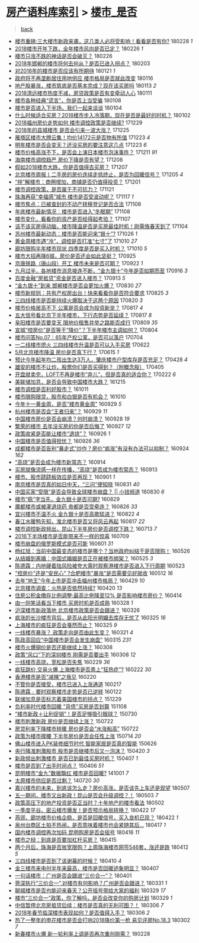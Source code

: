 [房产语料库索引](../../README.md)  > [楼市_是否](楼市_是否.md)
====
> [back](../README.md)

- [楼市重磅:三大楼市新政来袭，这几类人必将受影响！看看是否有你?](http://jkwz.applinzi.com/ittc/7075095065485902858.html#%E6%A5%BC%E5%B8%82%E9%87%8D%E7%A3%85%3A%E4%B8%89%E5%A4%A7%E6%A5%BC%E5%B8%82%E6%96%B0%E6%94%BF%E6%9D%A5%E8%A2%AD%EF%BC%8C%E8%BF%99%E5%87%A0%E7%B1%BB%E4%BA%BA%E5%BF%85%E5%B0%86%E5%8F%97%E5%BD%B1%E5%93%8D%EF%BC%81%E7%9C%8B%E7%9C%8B%E6%98%AF%E5%90%A6%E6%9C%89%E4%BD%A0%3F) 180228 *1* 
- [2018楼市开年下跌，全年楼市风向是否已定？](http://jkwz.applinzi.com/ittc/7074373569645904903.html#2018%E6%A5%BC%E5%B8%82%E5%BC%80%E5%B9%B4%E4%B8%8B%E8%B7%8C%EF%BC%8C%E5%85%A8%E5%B9%B4%E6%A5%BC%E5%B8%82%E9%A3%8E%E5%90%91%E6%98%AF%E5%90%A6%E5%B7%B2%E5%AE%9A%EF%BC%9F) 180226 *1* 
- [楼市只涨不跌的神话是否会破灭？](http://jkwz.applinzi.com/ittc/7074346323098993670.html#%E6%A5%BC%E5%B8%82%E5%8F%AA%E6%B6%A8%E4%B8%8D%E8%B7%8C%E7%9A%84%E7%A5%9E%E8%AF%9D%E6%98%AF%E5%90%A6%E4%BC%9A%E7%A0%B4%E7%81%AD%EF%BC%9F) 180226  
- [2018年邯郸的楼市将何去何从？是否已进入拐点？](http://jkwz.applinzi.com/ittc/7065665039657092107.html#2018%E5%B9%B4%E9%82%AF%E9%83%B8%E7%9A%84%E6%A5%BC%E5%B8%82%E5%B0%86%E4%BD%95%E5%8E%BB%E4%BD%95%E4%BB%8E%EF%BC%9F%E6%98%AF%E5%90%A6%E5%B7%B2%E8%BF%9B%E5%85%A5%E6%8B%90%E7%82%B9%EF%BC%9F) 180203  
- [对2018年的楼市是否应该有所期待](http://jkwz.applinzi.com/ittc/7060674339005793286.html#%E5%AF%B92018%E5%B9%B4%E7%9A%84%E6%A5%BC%E5%B8%82%E6%98%AF%E5%90%A6%E5%BA%94%E8%AF%A5%E6%9C%89%E6%89%80%E6%9C%9F%E5%BE%85) 180121 *1* 
- [政府将不再垄断居住用地供应 楼市格局是否就此改变](http://jkwz.applinzi.com/ittc/7059238653904028678.html#%E6%94%BF%E5%BA%9C%E5%B0%86%E4%B8%8D%E5%86%8D%E5%9E%84%E6%96%AD%E5%B1%85%E4%BD%8F%E7%94%A8%E5%9C%B0%E4%BE%9B%E5%BA%94+%E6%A5%BC%E5%B8%82%E6%A0%BC%E5%B1%80%E6%98%AF%E5%90%A6%E5%B0%B1%E6%AD%A4%E6%94%B9%E5%8F%98) 180116  
- [地产股暴涨，楼市筑底是否基本完成？现在该买房吗](http://jkwz.applinzi.com/ittc/7058130195884540934.html#%E5%9C%B0%E4%BA%A7%E8%82%A1%E6%9A%B4%E6%B6%A8%EF%BC%8C%E6%A5%BC%E5%B8%82%E7%AD%91%E5%BA%95%E6%98%AF%E5%90%A6%E5%9F%BA%E6%9C%AC%E5%AE%8C%E6%88%90%EF%BC%9F%E7%8E%B0%E5%9C%A8%E8%AF%A5%E4%B9%B0%E6%88%BF%E5%90%97) 180113 *2* 
- [2018清远楼市热度不减，房贷政策是否有变牵动人心](http://jkwz.applinzi.com/ittc/7057240108476924945.html#2018%E6%B8%85%E8%BF%9C%E6%A5%BC%E5%B8%82%E7%83%AD%E5%BA%A6%E4%B8%8D%E5%87%8F%EF%BC%8C%E6%88%BF%E8%B4%B7%E6%94%BF%E7%AD%96%E6%98%AF%E5%90%A6%E6%9C%89%E5%8F%98%E7%89%B5%E5%8A%A8%E4%BA%BA%E5%BF%83) 180111  
- [楼市各种经典“谎言”，你是否上当受骗](http://jkwz.applinzi.com/ittc/7056152801812415495.html#%E6%A5%BC%E5%B8%82%E5%90%84%E7%A7%8D%E7%BB%8F%E5%85%B8%E2%80%9C%E8%B0%8E%E8%A8%80%E2%80%9D%EF%BC%8C%E4%BD%A0%E6%98%AF%E5%90%A6%E4%B8%8A%E5%BD%93%E5%8F%97%E9%AA%97) 180108  
- [楼市是否进入下半场，我们一起来谈谈](http://jkwz.applinzi.com/ittc/7054741166438745094.html#%E6%A5%BC%E5%B8%82%E6%98%AF%E5%90%A6%E8%BF%9B%E5%85%A5%E4%B8%8B%E5%8D%8A%E5%9C%BA%EF%BC%8C%E6%88%91%E4%BB%AC%E4%B8%80%E8%B5%B7%E6%9D%A5%E8%B0%88%E8%B0%88) 180104  
- [什么时候适合买房？2018楼市步入冷落期，现在是否是最好的时机？](http://jkwz.applinzi.com/ittc/7054011147601052688.html#%E4%BB%80%E4%B9%88%E6%97%B6%E5%80%99%E9%80%82%E5%90%88%E4%B9%B0%E6%88%BF%EF%BC%9F2018%E6%A5%BC%E5%B8%82%E6%AD%A5%E5%85%A5%E5%86%B7%E8%90%BD%E6%9C%9F%EF%BC%8C%E7%8E%B0%E5%9C%A8%E6%98%AF%E5%90%A6%E6%98%AF%E6%9C%80%E5%A5%BD%E7%9A%84%E6%97%B6%E6%9C%BA%EF%BC%9F) 180102  
- [2018福州房价走势如何 楼市调控政策是否继续?](http://jkwz.applinzi.com/ittc/7052467317248623632.html#2018%E7%A6%8F%E5%B7%9E%E6%88%BF%E4%BB%B7%E8%B5%B0%E5%8A%BF%E5%A6%82%E4%BD%95+%E6%A5%BC%E5%B8%82%E8%B0%83%E6%8E%A7%E6%94%BF%E7%AD%96%E6%98%AF%E5%90%A6%E7%BB%A7%E7%BB%AD%3F) 171229  
- [2018年的县城楼市 是否会引来一波大涨？](http://jkwz.applinzi.com/ittc/7050965818391659537.html#2018%E5%B9%B4%E7%9A%84%E5%8E%BF%E5%9F%8E%E6%A5%BC%E5%B8%82+%E6%98%AF%E5%90%A6%E4%BC%9A%E5%BC%95%E6%9D%A5%E4%B8%80%E6%B3%A2%E5%A4%A7%E6%B6%A8%EF%BC%9F) 171225  
- [雁塔区楼市大牌云集！均价14172元是否物有所值](http://jkwz.applinzi.com/ittc/7050277494169535504.html#%E9%9B%81%E5%A1%94%E5%8C%BA%E6%A5%BC%E5%B8%82%E5%A4%A7%E7%89%8C%E4%BA%91%E9%9B%86%EF%BC%81%E5%9D%87%E4%BB%B714172%E5%85%83%E6%98%AF%E5%90%A6%E7%89%A9%E6%9C%89%E6%89%80%E5%80%BC) 171223 *4* 
- [明年楼市是否会变天？还没买房的要注意这几点](http://jkwz.applinzi.com/ittc/7049534577050125329.html#%E6%98%8E%E5%B9%B4%E6%A5%BC%E5%B8%82%E6%98%AF%E5%90%A6%E4%BC%9A%E5%8F%98%E5%A4%A9%EF%BC%9F%E8%BF%98%E6%B2%A1%E4%B9%B0%E6%88%BF%E7%9A%84%E8%A6%81%E6%B3%A8%E6%84%8F%E8%BF%99%E5%87%A0%E7%82%B9) 171223 *6* 
- [楼市价格高涨不下，是否会上演日本楼市泡沫事件？](http://jkwz.applinzi.com/ittc/7045820210848728081.html#%E6%A5%BC%E5%B8%82%E4%BB%B7%E6%A0%BC%E9%AB%98%E6%B6%A8%E4%B8%8D%E4%B8%8B%EF%BC%8C%E6%98%AF%E5%90%A6%E4%BC%9A%E4%B8%8A%E6%BC%94%E6%97%A5%E6%9C%AC%E6%A5%BC%E5%B8%82%E6%B3%A1%E6%B2%AB%E4%BA%8B%E4%BB%B6%EF%BC%9F) 171211 *91* 
- [海南楼市调控趋严 房价下降是否有望？](http://jkwz.applinzi.com/ittc/7044758867374769169.html#%E6%B5%B7%E5%8D%97%E6%A5%BC%E5%B8%82%E8%B0%83%E6%8E%A7%E8%B6%8B%E4%B8%A5+%E6%88%BF%E4%BB%B7%E4%B8%8B%E9%99%8D%E6%98%AF%E5%90%A6%E6%9C%89%E6%9C%9B%EF%BC%9F) 171208  
- [假如2018楼市大跌，你是否值得去买房？](http://jkwz.applinzi.com/ittc/7044288392420918289.html#%E5%81%87%E5%A6%822018%E6%A5%BC%E5%B8%82%E5%A4%A7%E8%B7%8C%EF%BC%8C%E4%BD%A0%E6%98%AF%E5%90%A6%E5%80%BC%E5%BE%97%E5%8E%BB%E4%B9%B0%E6%88%BF%EF%BC%9F) 171207  
- [北京楼市周报丨二手房的房价连续走低终止，是否为回暖信号？](http://jkwz.applinzi.com/ittc/7043621787491894288.html#%E5%8C%97%E4%BA%AC%E6%A5%BC%E5%B8%82%E5%91%A8%E6%8A%A5%E4%B8%A8%E4%BA%8C%E6%89%8B%E6%88%BF%E7%9A%84%E6%88%BF%E4%BB%B7%E8%BF%9E%E7%BB%AD%E8%B5%B0%E4%BD%8E%E7%BB%88%E6%AD%A2%EF%BC%8C%E6%98%AF%E5%90%A6%E4%B8%BA%E5%9B%9E%E6%9A%96%E4%BF%A1%E5%8F%B7%EF%BC%9F) 171205 *4* 
- [“祥”解楼市：商圈增加，商铺是否仍值得投资？](http://jkwz.applinzi.com/ittc/7042036002770650128.html#%E2%80%9C%E7%A5%A5%E2%80%9D%E8%A7%A3%E6%A5%BC%E5%B8%82%EF%BC%9A%E5%95%86%E5%9C%88%E5%A2%9E%E5%8A%A0%EF%BC%8C%E5%95%86%E9%93%BA%E6%98%AF%E5%90%A6%E4%BB%8D%E5%80%BC%E5%BE%97%E6%8A%95%E8%B5%84%EF%BC%9F) 171201  
- [楼市调控政策，是否属于不可抗力？](http://jkwz.applinzi.com/ittc/7038315748945036304.html#%E6%A5%BC%E5%B8%82%E8%B0%83%E6%8E%A7%E6%94%BF%E7%AD%96%EF%BC%8C%E6%98%AF%E5%90%A6%E5%B1%9E%E4%BA%8E%E4%B8%8D%E5%8F%AF%E6%8A%97%E5%8A%9B%EF%BC%9F) 171121  
- [珠海再获“幸福感”城市 楼市是否受波动呢？](http://jkwz.applinzi.com/ittc/7036976604314600464.html#%E7%8F%A0%E6%B5%B7%E5%86%8D%E8%8E%B7%E2%80%9C%E5%B9%B8%E7%A6%8F%E6%84%9F%E2%80%9D%E5%9F%8E%E5%B8%82+%E6%A5%BC%E5%B8%82%E6%98%AF%E5%90%A6%E5%8F%97%E6%B3%A2%E5%8A%A8%E5%91%A2%EF%BC%9F) 171117 *1* 
- [楼市焦点：已被查封的不动产转移登记是否合法](http://jkwz.applinzi.com/ittc/7033617441748419601.html#%E6%A5%BC%E5%B8%82%E7%84%A6%E7%82%B9%EF%BC%9A%E5%B7%B2%E8%A2%AB%E6%9F%A5%E5%B0%81%E7%9A%84%E4%B8%8D%E5%8A%A8%E4%BA%A7%E8%BD%AC%E7%A7%BB%E7%99%BB%E8%AE%B0%E6%98%AF%E5%90%A6%E5%90%88%E6%B3%95) 171108  
- [年底楼市最新情况：楼市是否进入“冬眠期”](http://jkwz.applinzi.com/ittc/7033540038212715537.html#%E5%B9%B4%E5%BA%95%E6%A5%BC%E5%B8%82%E6%9C%80%E6%96%B0%E6%83%85%E5%86%B5%EF%BC%9A%E6%A5%BC%E5%B8%82%E6%98%AF%E5%90%A6%E8%BF%9B%E5%85%A5%E2%80%9C%E5%86%AC%E7%9C%A0%E6%9C%9F%E2%80%9D) 171108  
- [楼市变化，看看你的资产是否经得起考验？](http://jkwz.applinzi.com/ittc/7033220896528008208.html#%E6%A5%BC%E5%B8%82%E5%8F%98%E5%8C%96%EF%BC%8C%E7%9C%8B%E7%9C%8B%E4%BD%A0%E7%9A%84%E8%B5%84%E4%BA%A7%E6%98%AF%E5%90%A6%E7%BB%8F%E5%BE%97%E8%B5%B7%E8%80%83%E9%AA%8C%EF%BC%9F) 171107  
- [该不该买房得动脑，楼市降温是否是买房最佳时机！刚需族春天到了](http://jkwz.applinzi.com/ittc/7032228414751245329.html#%E8%AF%A5%E4%B8%8D%E8%AF%A5%E4%B9%B0%E6%88%BF%E5%BE%97%E5%8A%A8%E8%84%91%EF%BC%8C%E6%A5%BC%E5%B8%82%E9%99%8D%E6%B8%A9%E6%98%AF%E5%90%A6%E6%98%AF%E4%B9%B0%E6%88%BF%E6%9C%80%E4%BD%B3%E6%97%B6%E6%9C%BA%EF%BC%81%E5%88%9A%E9%9C%80%E6%97%8F%E6%98%A5%E5%A4%A9%E5%88%B0%E4%BA%86) 171104  
- [苏州楼市最新动态：楼市是否能迎来“银十”?](http://jkwz.applinzi.com/ittc/7028705863735444496.html#%E8%8B%8F%E5%B7%9E%E6%A5%BC%E5%B8%82%E6%9C%80%E6%96%B0%E5%8A%A8%E6%80%81%EF%BC%9A%E6%A5%BC%E5%B8%82%E6%98%AF%E5%90%A6%E8%83%BD%E8%BF%8E%E6%9D%A5%E2%80%9C%E9%93%B6%E5%8D%81%E2%80%9D%3F) 171026 *1* 
- [黄金周楼市遇“冷”，调控是否打准“七寸”了](http://jkwz.applinzi.com/ittc/7022703845975786512.html#%E9%BB%84%E9%87%91%E5%91%A8%E6%A5%BC%E5%B8%82%E9%81%87%E2%80%9C%E5%86%B7%E2%80%9D%EF%BC%8C%E8%B0%83%E6%8E%A7%E6%98%AF%E5%90%A6%E6%89%93%E5%87%86%E2%80%9C%E4%B8%83%E5%AF%B8%E2%80%9D%E4%BA%86) 171010 *27* 
- [廊坊限购半年楼市现状 四季度是否是买入时机？](http://jkwz.applinzi.com/ittc/7022600588540511249.html#%E5%BB%8A%E5%9D%8A%E9%99%90%E8%B4%AD%E5%8D%8A%E5%B9%B4%E6%A5%BC%E5%B8%82%E7%8E%B0%E7%8A%B6+%E5%9B%9B%E5%AD%A3%E5%BA%A6%E6%98%AF%E5%90%A6%E6%98%AF%E4%B9%B0%E5%85%A5%E6%97%B6%E6%9C%BA%EF%BC%9F) 171010 *5* 
- [楼市大招再降6城，房价是否还会如此坚挺？](http://jkwz.applinzi.com/ittc/7017356751819768848.html#%E6%A5%BC%E5%B8%82%E5%A4%A7%E6%8B%9B%E5%86%8D%E9%99%8D6%E5%9F%8E%EF%BC%8C%E6%88%BF%E4%BB%B7%E6%98%AF%E5%90%A6%E8%BF%98%E4%BC%9A%E5%A6%82%E6%AD%A4%E5%9D%9A%E6%8C%BA%EF%BC%9F) 170925  
- [京唐铁路（唐山段）开工 楼市未来是否可期？](http://jkwz.applinzi.com/ittc/7016038281463202833.html#%E4%BA%AC%E5%94%90%E9%93%81%E8%B7%AF%EF%BC%88%E5%94%90%E5%B1%B1%E6%AE%B5%EF%BC%89%E5%BC%80%E5%B7%A5+%E6%A5%BC%E5%B8%82%E6%9C%AA%E6%9D%A5%E6%98%AF%E5%90%A6%E5%8F%AF%E6%9C%9F%EF%BC%9F) 170922 *1* 
- [九月过半，各地楼市消息接连不断，“金九银十”今年是否如期而至](http://jkwz.applinzi.com/ittc/7013569071587787793.html#%E4%B9%9D%E6%9C%88%E8%BF%87%E5%8D%8A%EF%BC%8C%E5%90%84%E5%9C%B0%E6%A5%BC%E5%B8%82%E6%B6%88%E6%81%AF%E6%8E%A5%E8%BF%9E%E4%B8%8D%E6%96%AD%EF%BC%8C%E2%80%9C%E9%87%91%E4%B9%9D%E9%93%B6%E5%8D%81%E2%80%9D%E4%BB%8A%E5%B9%B4%E6%98%AF%E5%90%A6%E5%A6%82%E6%9C%9F%E8%80%8C%E8%87%B3) 170916 *3* 
- [百度金融“房抵贷”资金是否进入楼市？](http://jkwz.applinzi.com/ittc/7012918650112312336.html#%E7%99%BE%E5%BA%A6%E9%87%91%E8%9E%8D%E2%80%9C%E6%88%BF%E6%8A%B5%E8%B4%B7%E2%80%9D%E8%B5%84%E9%87%91%E6%98%AF%E5%90%A6%E8%BF%9B%E5%85%A5%E6%A5%BC%E5%B8%82%EF%BC%9F) 170913 *5* 
- [“金九银十”到来 邯郸楼市是否会更加火爆？](http://jkwz.applinzi.com/ittc/7007638261089174544.html#%E2%80%9C%E9%87%91%E4%B9%9D%E9%93%B6%E5%8D%81%E2%80%9D%E5%88%B0%E6%9D%A5+%E9%82%AF%E9%83%B8%E6%A5%BC%E5%B8%82%E6%98%AF%E5%90%A6%E4%BC%9A%E6%9B%B4%E5%8A%A0%E7%81%AB%E7%88%86%EF%BC%9F) 170830 *27* 
- [楼市新规则：共有产权房出台！快来看看你是否符合要求](http://jkwz.applinzi.com/ittc/7005777047887283216.html#%E6%A5%BC%E5%B8%82%E6%96%B0%E8%A7%84%E5%88%99%EF%BC%9A%E5%85%B1%E6%9C%89%E4%BA%A7%E6%9D%83%E6%88%BF%E5%87%BA%E5%8F%B0%EF%BC%81%E5%BF%AB%E6%9D%A5%E7%9C%8B%E7%9C%8B%E4%BD%A0%E6%98%AF%E5%90%A6%E7%AC%A6%E5%90%88%E8%A6%81%E6%B1%82) 170825 *3* 
- [三四线楼市是否能持续火爆取决于这两个原因](http://jkwz.applinzi.com/ittc/7003801599523423249.html#%E4%B8%89%E5%9B%9B%E7%BA%BF%E6%A5%BC%E5%B8%82%E6%98%AF%E5%90%A6%E8%83%BD%E6%8C%81%E7%BB%AD%E7%81%AB%E7%88%86%E5%8F%96%E5%86%B3%E4%BA%8E%E8%BF%99%E4%B8%A4%E4%B8%AA%E5%8E%9F%E5%9B%A0) 170820 *3* 
- [楼市价格居高不下 公寓是否会成为投资新宠？](http://jkwz.applinzi.com/ittc/7002711859315344401.html#%E6%A5%BC%E5%B8%82%E4%BB%B7%E6%A0%BC%E5%B1%85%E9%AB%98%E4%B8%8D%E4%B8%8B+%E5%85%AC%E5%AF%93%E6%98%AF%E5%90%A6%E4%BC%9A%E6%88%90%E4%B8%BA%E6%8A%95%E8%B5%84%E6%96%B0%E5%AE%A0%EF%BC%9F) 170817 *4* 
- [五大信号看北京下半年楼市，下行态势是否延续？](http://jkwz.applinzi.com/ittc/7002707910805947408.html#%E4%BA%94%E5%A4%A7%E4%BF%A1%E5%8F%B7%E7%9C%8B%E5%8C%97%E4%BA%AC%E4%B8%8B%E5%8D%8A%E5%B9%B4%E6%A5%BC%E5%B8%82%EF%BC%8C%E4%B8%8B%E8%A1%8C%E6%80%81%E5%8A%BF%E6%98%AF%E5%90%A6%E5%BB%B6%E7%BB%AD%EF%BC%9F) 170817 *8* 
- [阜阳楼市是否要变天 限地价租售并举之路能否成行](http://jkwz.applinzi.com/ittc/6999722502539183120.html#%E9%98%9C%E9%98%B3%E6%A5%BC%E5%B8%82%E6%98%AF%E5%90%A6%E8%A6%81%E5%8F%98%E5%A4%A9+%E9%99%90%E5%9C%B0%E4%BB%B7%E7%A7%9F%E5%94%AE%E5%B9%B6%E4%B8%BE%E4%B9%8B%E8%B7%AF%E8%83%BD%E5%90%A6%E6%88%90%E8%A1%8C) 170809 *35* 
- [宣城“控房价”是否等于“降价”？下半年楼市主调如何？](http://jkwz.applinzi.com/ittc/6998000676062626833.html#%E5%AE%A3%E5%9F%8E%E2%80%9C%E6%8E%A7%E6%88%BF%E4%BB%B7%E2%80%9D%E6%98%AF%E5%90%A6%E7%AD%89%E4%BA%8E%E2%80%9C%E9%99%8D%E4%BB%B7%E2%80%9D%EF%BC%9F%E4%B8%8B%E5%8D%8A%E5%B9%B4%E6%A5%BC%E5%B8%82%E4%B8%BB%E8%B0%83%E5%A6%82%E4%BD%95%EF%BC%9F) 170804  
- [楼市问答No.07｜65年产权公寓，是否可以落户](http://jkwz.applinzi.com/ittc/6986472208258827268.html#%E6%A5%BC%E5%B8%82%E9%97%AE%E7%AD%94No.07%EF%BD%9C65%E5%B9%B4%E4%BA%A7%E6%9D%83%E5%85%AC%E5%AF%93%EF%BC%8C%E6%98%AF%E5%90%A6%E5%8F%AF%E4%BB%A5%E8%90%BD%E6%88%B7) 170704  
- [一二线楼市熄火 三四线楼市升温是否可以入手买房](http://jkwz.applinzi.com/ittc/6981953324554126341.html#%E4%B8%80%E4%BA%8C%E7%BA%BF%E6%A5%BC%E5%B8%82%E7%86%84%E7%81%AB+%E4%B8%89%E5%9B%9B%E7%BA%BF%E6%A5%BC%E5%B8%82%E5%8D%87%E6%B8%A9%E6%98%AF%E5%90%A6%E5%8F%AF%E4%BB%A5%E5%85%A5%E6%89%8B%E4%B9%B0%E6%88%BF) 170622  
- [5月北京楼市降温 房价是否真下行？](http://jkwz.applinzi.com/ittc/6979457307803911173.html#5%E6%9C%88%E5%8C%97%E4%BA%AC%E6%A5%BC%E5%B8%82%E9%99%8D%E6%B8%A9+%E6%88%BF%E4%BB%B7%E6%98%AF%E5%90%A6%E7%9C%9F%E4%B8%8B%E8%A1%8C%EF%BC%9F) 170615 *1* 
- [预计今年起年均二孩出生达3万人，肇庆楼市户型库存是否充足？](http://jkwz.applinzi.com/ittc/6961501439829476357.html#%E9%A2%84%E8%AE%A1%E4%BB%8A%E5%B9%B4%E8%B5%B7%E5%B9%B4%E5%9D%87%E4%BA%8C%E5%AD%A9%E5%87%BA%E7%94%9F%E8%BE%BE3%E4%B8%87%E4%BA%BA%EF%BC%8C%E8%82%87%E5%BA%86%E6%A5%BC%E5%B8%82%E6%88%B7%E5%9E%8B%E5%BA%93%E5%AD%98%E6%98%AF%E5%90%A6%E5%85%85%E8%B6%B3%EF%BC%9F) 170428 *4* 
- [雄安的楼市不让炒，股票你们是否买得到？（附概念股）](http://jkwz.applinzi.com/ittc/6953111542190048260.html#%E9%9B%84%E5%AE%89%E7%9A%84%E6%A5%BC%E5%B8%82%E4%B8%8D%E8%AE%A9%E7%82%92%EF%BC%8C%E8%82%A1%E7%A5%A8%E4%BD%A0%E4%BB%AC%E6%98%AF%E5%90%A6%E4%B9%B0%E5%BE%97%E5%88%B0%EF%BC%9F%EF%BC%88%E9%99%84%E6%A6%82%E5%BF%B5%E8%82%A1%EF%BC%89) 170405  
- [开盘就卖完，LOFT不再是楼市“弃儿”，但是否真的适合你？](http://jkwz.applinzi.com/ittc/6937482957471351812.html#%E5%BC%80%E7%9B%98%E5%B0%B1%E5%8D%96%E5%AE%8C%EF%BC%8CLOFT%E4%B8%8D%E5%86%8D%E6%98%AF%E6%A5%BC%E5%B8%82%E2%80%9C%E5%BC%83%E5%84%BF%E2%80%9D%EF%BC%8C%E4%BD%86%E6%98%AF%E5%90%A6%E7%9C%9F%E7%9A%84%E9%80%82%E5%90%88%E4%BD%A0%EF%BC%9F) 170222 *6* 
- [美联储加息，是否会导致中国楼市大跌？](http://jkwz.applinzi.com/ittc/6911891994917209093.html#%E7%BE%8E%E8%81%94%E5%82%A8%E5%8A%A0%E6%81%AF%EF%BC%8C%E6%98%AF%E5%90%A6%E4%BC%9A%E5%AF%BC%E8%87%B4%E4%B8%AD%E5%9B%BD%E6%A5%BC%E5%B8%82%E5%A4%A7%E8%B7%8C%EF%BC%9F) 161215  
- [楼市调控是否利好股市？](http://jkwz.applinzi.com/ittc/6887523666262230021.html#%E6%A5%BC%E5%B8%82%E8%B0%83%E6%8E%A7%E6%98%AF%E5%90%A6%E5%88%A9%E5%A5%BD%E8%82%A1%E5%B8%82%EF%BC%9F) 161011  
- [楼市限购限贷，股市和白银是否有机会？](http://jkwz.applinzi.com/ittc/6887448317708993541.html#%E6%A5%BC%E5%B8%82%E9%99%90%E8%B4%AD%E9%99%90%E8%B4%B7%EF%BC%8C%E8%82%A1%E5%B8%82%E5%92%8C%E7%99%BD%E9%93%B6%E6%98%AF%E5%90%A6%E6%9C%89%E6%9C%BA%E4%BC%9A%EF%BC%9F) 161010  
- [今年十一黄金周，是否“楼市黄金周”](http://jkwz.applinzi.com/ittc/6883400295341638660.html#%E4%BB%8A%E5%B9%B4%E5%8D%81%E4%B8%80%E9%BB%84%E9%87%91%E5%91%A8%EF%BC%8C%E6%98%AF%E5%90%A6%E2%80%9C%E6%A5%BC%E5%B8%82%E9%BB%84%E9%87%91%E5%91%A8%E2%80%9D) 160929 *5* 
- [杭州楼市是否会“王者归来”？](http://jkwz.applinzi.com/ittc/6883230069471839236.html#%E6%9D%AD%E5%B7%9E%E6%A5%BC%E5%B8%82%E6%98%AF%E5%90%A6%E4%BC%9A%E2%80%9C%E7%8E%8B%E8%80%85%E5%BD%92%E6%9D%A5%E2%80%9D%EF%BC%9F) 160929 *11* 
- [中国楼市房价是否会崩溃？何时崩溃？](http://jkwz.applinzi.com/ittc/6882852256227001348.html#%E4%B8%AD%E5%9B%BD%E6%A5%BC%E5%B8%82%E6%88%BF%E4%BB%B7%E6%98%AF%E5%90%A6%E4%BC%9A%E5%B4%A9%E6%BA%83%EF%BC%9F%E4%BD%95%E6%97%B6%E5%B4%A9%E6%BA%83%EF%BC%9F) 160928 *19* 
- [繁荣的楼市 去年没买房的你是否后悔了](http://jkwz.applinzi.com/ittc/6882227215470691333.html#%E7%B9%81%E8%8D%A3%E7%9A%84%E6%A5%BC%E5%B8%82+%E5%8E%BB%E5%B9%B4%E6%B2%A1%E4%B9%B0%E6%88%BF%E7%9A%84%E4%BD%A0%E6%98%AF%E5%90%A6%E5%90%8E%E6%82%94%E4%BA%86) 160927 *12* 
- [政策收紧是否能让楼市“退烧”？](http://jkwz.applinzi.com/ittc/6882215103839077381.html#%E6%94%BF%E7%AD%96%E6%94%B6%E7%B4%A7%E6%98%AF%E5%90%A6%E8%83%BD%E8%AE%A9%E6%A5%BC%E5%B8%82%E2%80%9C%E9%80%80%E7%83%A7%E2%80%9D%EF%BC%9F) 160926 *1* 
- [中国楼市是否值得担忧？](http://jkwz.applinzi.com/ittc/6882114620512273413.html#%E4%B8%AD%E5%9B%BD%E6%A5%BC%E5%B8%82%E6%98%AF%E5%90%A6%E5%80%BC%E5%BE%97%E6%8B%85%E5%BF%A7%EF%BC%9F) 160926 *36* 
- [成都楼市是否告别“暴走式”炒作？房价“疯涨”有没有办法可以抑制？](http://jkwz.applinzi.com/ittc/6881525179573863428.html#%E6%88%90%E9%83%BD%E6%A5%BC%E5%B8%82%E6%98%AF%E5%90%A6%E5%91%8A%E5%88%AB%E2%80%9C%E6%9A%B4%E8%B5%B0%E5%BC%8F%E2%80%9D%E7%82%92%E4%BD%9C%EF%BC%9F%E6%88%BF%E4%BB%B7%E2%80%9C%E7%96%AF%E6%B6%A8%E2%80%9D%E6%9C%89%E6%B2%A1%E6%9C%89%E5%8A%9E%E6%B3%95%E5%8F%AF%E4%BB%A5%E6%8A%91%E5%88%B6%EF%BC%9F) 160924 *162* 
- [“高烧”是否会成为楼市新常态？](http://jkwz.applinzi.com/ittc/6877807968434783236.html#%E2%80%9C%E9%AB%98%E7%83%A7%E2%80%9D%E6%98%AF%E5%90%A6%E4%BC%9A%E6%88%90%E4%B8%BA%E6%A5%BC%E5%B8%82%E6%96%B0%E5%B8%B8%E6%80%81%EF%BC%9F) 160914  
- [买房就像流感一样在传播，“高烧”是否成为楼市常态？](http://jkwz.applinzi.com/ittc/6877428013532185604.html#%E4%B9%B0%E6%88%BF%E5%B0%B1%E5%83%8F%E6%B5%81%E6%84%9F%E4%B8%80%E6%A0%B7%E5%9C%A8%E4%BC%A0%E6%92%AD%EF%BC%8C%E2%80%9C%E9%AB%98%E7%83%A7%E2%80%9D%E6%98%AF%E5%90%A6%E6%88%90%E4%B8%BA%E6%A5%BC%E5%B8%82%E5%B8%B8%E6%80%81%EF%BC%9F) 160913  
- [楼市、股市跷跷板效应是否再现？](http://jkwz.applinzi.com/ittc/6872985357683000325.html#%E6%A5%BC%E5%B8%82%E3%80%81%E8%82%A1%E5%B8%82%E8%B7%B7%E8%B7%B7%E6%9D%BF%E6%95%88%E5%BA%94%E6%98%AF%E5%90%A6%E5%86%8D%E7%8E%B0%EF%BC%9F) 160901 *1* 
- [南京楼市是否真的如日中天，“三问”便知晓](http://jkwz.applinzi.com/ittc/6872527429872124932.html#%E5%8D%97%E4%BA%AC%E6%A5%BC%E5%B8%82%E6%98%AF%E5%90%A6%E7%9C%9F%E7%9A%84%E5%A6%82%E6%97%A5%E4%B8%AD%E5%A4%A9%EF%BC%8C%E2%80%9C%E4%B8%89%E9%97%AE%E2%80%9D%E4%BE%BF%E7%9F%A5%E6%99%93) 160831 *40* 
- [中国买家“受限”是否会导致全球楼市崩盘？ || 小钱频道](http://jkwz.applinzi.com/ittc/6872087027209733124.html#%E4%B8%AD%E5%9B%BD%E4%B9%B0%E5%AE%B6%E2%80%9C%E5%8F%97%E9%99%90%E2%80%9D%E6%98%AF%E5%90%A6%E4%BC%9A%E5%AF%BC%E8%87%B4%E5%85%A8%E7%90%83%E6%A5%BC%E5%B8%82%E5%B4%A9%E7%9B%98%EF%BC%9F+%7C%7C+%E5%B0%8F%E9%92%B1%E9%A2%91%E9%81%93) 160830 *6* 
- [楼市“稳”字当先，金九银十是否可期?](http://jkwz.applinzi.com/ittc/6871822951485277188.html#%E6%A5%BC%E5%B8%82%E2%80%9C%E7%A8%B3%E2%80%9D%E5%AD%97%E5%BD%93%E5%85%88%EF%BC%8C%E9%87%91%E4%B9%9D%E9%93%B6%E5%8D%81%E6%98%AF%E5%90%A6%E5%8F%AF%E6%9C%9F%3F) 160829  
- [魔都楼市或被灌退烧药 帝都是否受牵连？](http://jkwz.applinzi.com/ittc/6870598653760242693.html#%E9%AD%94%E9%83%BD%E6%A5%BC%E5%B8%82%E6%88%96%E8%A2%AB%E7%81%8C%E9%80%80%E7%83%A7%E8%8D%AF+%E5%B8%9D%E9%83%BD%E6%98%AF%E5%90%A6%E5%8F%97%E7%89%B5%E8%BF%9E%EF%BC%9F) 160826 *33* 
- [宜兴楼市不温不火 金九银十是否高歌猛进？](http://jkwz.applinzi.com/ittc/6869183439563129861.html#%E5%AE%9C%E5%85%B4%E6%A5%BC%E5%B8%82%E4%B8%8D%E6%B8%A9%E4%B8%8D%E7%81%AB+%E9%87%91%E4%B9%9D%E9%93%B6%E5%8D%81%E6%98%AF%E5%90%A6%E9%AB%98%E6%AD%8C%E7%8C%9B%E8%BF%9B%EF%BC%9F) 160822 *4* 
- [春江水暖鸭先知，淮北楼市是否又将风云再起](http://jkwz.applinzi.com/ittc/6867355456103777285.html#%E6%98%A5%E6%B1%9F%E6%B0%B4%E6%9A%96%E9%B8%AD%E5%85%88%E7%9F%A5%EF%BC%8C%E6%B7%AE%E5%8C%97%E6%A5%BC%E5%B8%82%E6%98%AF%E5%90%A6%E5%8F%88%E5%B0%86%E9%A3%8E%E4%BA%91%E5%86%8D%E8%B5%B7) 160817 *22* 
- [楼市调控新政频出，昆山下半年房价是否调控下跌？](http://jkwz.applinzi.com/ittc/6854275969032127492.html#%E6%A5%BC%E5%B8%82%E8%B0%83%E6%8E%A7%E6%96%B0%E6%94%BF%E9%A2%91%E5%87%BA%EF%BC%8C%E6%98%86%E5%B1%B1%E4%B8%8B%E5%8D%8A%E5%B9%B4%E6%88%BF%E4%BB%B7%E6%98%AF%E5%90%A6%E8%B0%83%E6%8E%A7%E4%B8%8B%E8%B7%8C%EF%BC%9F) 160713 *7* 
- [2016下半场楼市是否能带来不一样的惊喜](http://jkwz.applinzi.com/ittc/6852439523749004292.html#2016%E4%B8%8B%E5%8D%8A%E5%9C%BA%E6%A5%BC%E5%B8%82%E6%98%AF%E5%90%A6%E8%83%BD%E5%B8%A6%E6%9D%A5%E4%B8%8D%E4%B8%80%E6%A0%B7%E7%9A%84%E6%83%8A%E5%96%9C) 160709  
- [楼市崩盘的俄罗斯模式是否可能](http://jkwz.applinzi.com/ittc/6838676135030031364.html#%E6%A5%BC%E5%B8%82%E5%B4%A9%E7%9B%98%E7%9A%84%E4%BF%84%E7%BD%97%E6%96%AF%E6%A8%A1%E5%BC%8F%E6%98%AF%E5%90%A6%E5%8F%AF%E8%83%BD) 160601 *31* 
- [杨红旭：当前中国最变态的楼市是哪个？当地政府纠结于是否限购！](http://jkwz.applinzi.com/ittc/6836578925689701381.html#%E6%9D%A8%E7%BA%A2%E6%97%AD%EF%BC%9A%E5%BD%93%E5%89%8D%E4%B8%AD%E5%9B%BD%E6%9C%80%E5%8F%98%E6%80%81%E7%9A%84%E6%A5%BC%E5%B8%82%E6%98%AF%E5%93%AA%E4%B8%AA%EF%BC%9F%E5%BD%93%E5%9C%B0%E6%94%BF%E5%BA%9C%E7%BA%A0%E7%BB%93%E4%BA%8E%E6%98%AF%E5%90%A6%E9%99%90%E8%B4%AD%EF%BC%81) 160526  
- [从结婚到离婚：中国式婚姻是否正在被楼市绑架？](http://jkwz.applinzi.com/ittc/6836120256195855365.html#%E4%BB%8E%E7%BB%93%E5%A9%9A%E5%88%B0%E7%A6%BB%E5%A9%9A%EF%BC%9A%E4%B8%AD%E5%9B%BD%E5%BC%8F%E5%A9%9A%E5%A7%BB%E6%98%AF%E5%90%A6%E6%AD%A3%E5%9C%A8%E8%A2%AB%E6%A5%BC%E5%B8%82%E7%BB%91%E6%9E%B6%EF%BC%9F) 160525 *3* 
- [陈德霖：内地硬着陆风险被夸大需时观察港楼市是否进入下行周期](http://jkwz.applinzi.com/ittc/6835403508337345540.html#%E9%99%88%E5%BE%B7%E9%9C%96%EF%BC%9A%E5%86%85%E5%9C%B0%E7%A1%AC%E7%9D%80%E9%99%86%E9%A3%8E%E9%99%A9%E8%A2%AB%E5%A4%B8%E5%A4%A7%E9%9C%80%E6%97%B6%E8%A7%82%E5%AF%9F%E6%B8%AF%E6%A5%BC%E5%B8%82%E6%98%AF%E5%90%A6%E8%BF%9B%E5%85%A5%E4%B8%8B%E8%A1%8C%E5%91%A8%E6%9C%9F) 160523  
- [&quot;控房价&quot;还是&quot;安民心&quot; ?合肥楼市&quot;暴涨&quot;是否需要见好就收](http://jkwz.applinzi.com/ittc/6831408177194992645.html#%26quot%3B%E6%8E%A7%E6%88%BF%E4%BB%B7%26quot%3B%E8%BF%98%E6%98%AF%26quot%3B%E5%AE%89%E6%B0%91%E5%BF%83%26quot%3B+%3F%E5%90%88%E8%82%A5%E6%A5%BC%E5%B8%82%26quot%3B%E6%9A%B4%E6%B6%A8%26quot%3B%E6%98%AF%E5%90%A6%E9%9C%80%E8%A6%81%E8%A7%81%E5%A5%BD%E5%B0%B1%E6%94%B6) 160512 *16* 
- [去年“地王”今年上市是否冲击福州楼市格局？](http://jkwz.applinzi.com/ittc/6826508511814894597.html#%E5%8E%BB%E5%B9%B4%E2%80%9C%E5%9C%B0%E7%8E%8B%E2%80%9D%E4%BB%8A%E5%B9%B4%E4%B8%8A%E5%B8%82%E6%98%AF%E5%90%A6%E5%86%B2%E5%87%BB%E7%A6%8F%E5%B7%9E%E6%A5%BC%E5%B8%82%E6%A0%BC%E5%B1%80%EF%BC%9F) 160429 *10* 
- [北京楼市调查：火热是否依然持续?](http://jkwz.applinzi.com/ittc/6823035849805399045.html#%E5%8C%97%E4%BA%AC%E6%A5%BC%E5%B8%82%E8%B0%83%E6%9F%A5%EF%BC%9A%E7%81%AB%E7%83%AD%E6%98%AF%E5%90%A6%E4%BE%9D%E7%84%B6%E6%8C%81%E7%BB%AD%3F) 160420 *13* 
- [住房公积金缴存比例调整:最高比例降至12% 是否影响楼市房价？](http://jkwz.applinzi.com/ittc/6820987576718459908.html#%E4%BD%8F%E6%88%BF%E5%85%AC%E7%A7%AF%E9%87%91%E7%BC%B4%E5%AD%98%E6%AF%94%E4%BE%8B%E8%B0%83%E6%95%B4%3A%E6%9C%80%E9%AB%98%E6%AF%94%E4%BE%8B%E9%99%8D%E8%87%B312%25+%E6%98%AF%E5%90%A6%E5%BD%B1%E5%93%8D%E6%A5%BC%E5%B8%82%E6%88%BF%E4%BB%B7%EF%BC%9F) 160414  
- [由一则笑话看当下楼市 买房时机是否成熟](http://jkwz.applinzi.com/ittc/6814596551405995012.html#%E7%94%B1%E4%B8%80%E5%88%99%E7%AC%91%E8%AF%9D%E7%9C%8B%E5%BD%93%E4%B8%8B%E6%A5%BC%E5%B8%82+%E4%B9%B0%E6%88%BF%E6%97%B6%E6%9C%BA%E6%98%AF%E5%90%A6%E6%88%90%E7%86%9F) 160328 *1* 
- [沪深楼市新政落地 北京楼市政策是否会跟进？](http://jkwz.applinzi.com/ittc/6813957508750115845.html#%E6%B2%AA%E6%B7%B1%E6%A5%BC%E5%B8%82%E6%96%B0%E6%94%BF%E8%90%BD%E5%9C%B0+%E5%8C%97%E4%BA%AC%E6%A5%BC%E5%B8%82%E6%94%BF%E7%AD%96%E6%98%AF%E5%90%A6%E4%BC%9A%E8%B7%9F%E8%BF%9B%EF%BC%9F) 160326  
- [疯涨的长沙楼市背后，是否从此阳光明媚去库存无忧了](http://jkwz.applinzi.com/ittc/6813547823278588933.html#%E7%96%AF%E6%B6%A8%E7%9A%84%E9%95%BF%E6%B2%99%E6%A5%BC%E5%B8%82%E8%83%8C%E5%90%8E%EF%BC%8C%E6%98%AF%E5%90%A6%E4%BB%8E%E6%AD%A4%E9%98%B3%E5%85%89%E6%98%8E%E5%AA%9A%E5%8E%BB%E5%BA%93%E5%AD%98%E6%97%A0%E5%BF%A7%E4%BA%86) 160325 *16* 
- [上海楼市的疯狂是否会戛然而止？](http://jkwz.applinzi.com/ittc/6813437620008780805.html#%E4%B8%8A%E6%B5%B7%E6%A5%BC%E5%B8%82%E7%9A%84%E7%96%AF%E7%8B%82%E6%98%AF%E5%90%A6%E4%BC%9A%E6%88%9B%E7%84%B6%E8%80%8C%E6%AD%A2%EF%BC%9F) 160325 *9* 
- [一线楼市暴涨？ 政策走向是否由此生变？](http://jkwz.applinzi.com/ittc/6812046105873220613.html#%E4%B8%80%E7%BA%BF%E6%A5%BC%E5%B8%82%E6%9A%B4%E6%B6%A8%EF%BC%9F+%E6%94%BF%E7%AD%96%E8%B5%B0%E5%90%91%E6%98%AF%E5%90%A6%E7%94%B1%E6%AD%A4%E7%94%9F%E5%8F%98%EF%BC%9F) 160321 *4* 
- [陈政高回应“中国楼市是否会发生崩盘”](http://jkwz.applinzi.com/ittc/6809753617540056068.html#%E9%99%88%E6%94%BF%E9%AB%98%E5%9B%9E%E5%BA%94%E2%80%9C%E4%B8%AD%E5%9B%BD%E6%A5%BC%E5%B8%82%E6%98%AF%E5%90%A6%E4%BC%9A%E5%8F%91%E7%94%9F%E5%B4%A9%E7%9B%98%E2%80%9D) 160315 *231* 
- [楼市火爆钢价是否还能继续上涨？](http://jkwz.applinzi.com/ittc/6807211917290505220.html#%E6%A5%BC%E5%B8%82%E7%81%AB%E7%88%86%E9%92%A2%E4%BB%B7%E6%98%AF%E5%90%A6%E8%BF%98%E8%83%BD%E7%BB%A7%E7%BB%AD%E4%B8%8A%E6%B6%A8%EF%BC%9F) 160308  
- [政策“风口”下的深圳楼市 刚需是否要出手](http://jkwz.applinzi.com/ittc/6807201507975889924.html#%E6%94%BF%E7%AD%96%E2%80%9C%E9%A3%8E%E5%8F%A3%E2%80%9D%E4%B8%8B%E7%9A%84%E6%B7%B1%E5%9C%B3%E6%A5%BC%E5%B8%82+%E5%88%9A%E9%9C%80%E6%98%AF%E5%90%A6%E8%A6%81%E5%87%BA%E6%89%8B) 160308 *12* 
- [一线楼市高烧，宽松是否失焦](http://jkwz.applinzi.com/ittc/6804049980738241540.html#%E4%B8%80%E7%BA%BF%E6%A5%BC%E5%B8%82%E9%AB%98%E7%83%A7%EF%BC%8C%E5%AE%BD%E6%9D%BE%E6%98%AF%E5%90%A6%E5%A4%B1%E7%84%A6) 160229 *36* 
- [疯狂跳价,交易火爆,上海楼市是否患上“狂热症”?](http://jkwz.applinzi.com/ittc/6801730028958123012.html#%E7%96%AF%E7%8B%82%E8%B7%B3%E4%BB%B7%2C%E4%BA%A4%E6%98%93%E7%81%AB%E7%88%86%2C%E4%B8%8A%E6%B5%B7%E6%A5%BC%E5%B8%82%E6%98%AF%E5%90%A6%E6%82%A3%E4%B8%8A%E2%80%9C%E7%8B%82%E7%83%AD%E7%97%87%E2%80%9D%3F) 160222 *30* 
- [香港楼市是否“减辣”之我见](http://jkwz.applinzi.com/ittc/6800692333486015493.html#%E9%A6%99%E6%B8%AF%E6%A5%BC%E5%B8%82%E6%98%AF%E5%90%A6%E2%80%9C%E5%87%8F%E8%BE%A3%E2%80%9D%E4%B9%8B%E6%88%91%E8%A7%81) 160220  
- [不管你是否接受，楼市已进入上涨通道](http://jkwz.applinzi.com/ittc/6799865589078164484.html#%E4%B8%8D%E7%AE%A1%E4%BD%A0%E6%98%AF%E5%90%A6%E6%8E%A5%E5%8F%97%EF%BC%8C%E6%A5%BC%E5%B8%82%E5%B7%B2%E8%BF%9B%E5%85%A5%E4%B8%8A%E6%B6%A8%E9%80%9A%E9%81%93) 160217  
- [陈德霖﹕要时观察楼市走势是否已逆转](http://jkwz.applinzi.com/ittc/6790230161064723460.html#%E9%99%88%E5%BE%B7%E9%9C%96%EF%B9%95%E8%A6%81%E6%97%B6%E8%A7%82%E5%AF%9F%E6%A5%BC%E5%B8%82%E8%B5%B0%E5%8A%BF%E6%98%AF%E5%90%A6%E5%B7%B2%E9%80%86%E8%BD%AC) 160122  
- [联储加息是否标志着美国楼市的拐点？](http://jkwz.applinzi.com/ittc/6781031398160991236.html#%E8%81%94%E5%82%A8%E5%8A%A0%E6%81%AF%E6%98%AF%E5%90%A6%E6%A0%87%E5%BF%97%E7%9D%80%E7%BE%8E%E5%9B%BD%E6%A5%BC%E5%B8%82%E7%9A%84%E6%8B%90%E7%82%B9%EF%BC%9F) 151229  
- [负利率时代楼市回暖 &quot;背债&quot;买房是否划算](http://jkwz.applinzi.com/ittc/6762407539765675012.html#%E8%B4%9F%E5%88%A9%E7%8E%87%E6%97%B6%E4%BB%A3%E6%A5%BC%E5%B8%82%E5%9B%9E%E6%9A%96+%26quot%3B%E8%83%8C%E5%80%BA%26quot%3B%E4%B9%B0%E6%88%BF%E6%98%AF%E5%90%A6%E5%88%92%E7%AE%97) 151108  
- [“楼市新政＋让利促销”！是否足够吸引眼球？](http://jkwz.applinzi.com/ittc/547650615469266345.html#%E2%80%9C%E6%A5%BC%E5%B8%82%E6%96%B0%E6%94%BF%EF%BC%8B%E8%AE%A9%E5%88%A9%E4%BF%83%E9%94%80%E2%80%9D%EF%BC%81%E6%98%AF%E5%90%A6%E8%B6%B3%E5%A4%9F%E5%90%B8%E5%BC%95%E7%9C%BC%E7%90%83%EF%BC%9F) 150730  
- [楼市刺激新政 房价是否继续上涨？](http://jkwz.applinzi.com/ittc/547650614980771061.html#%E6%A5%BC%E5%B8%82%E5%88%BA%E6%BF%80%E6%96%B0%E6%94%BF+%E6%88%BF%E4%BB%B7%E6%98%AF%E5%90%A6%E7%BB%A7%E7%BB%AD%E4%B8%8A%E6%B6%A8%EF%BC%9F) 150722  
- [房贷利率下降楼市转暖 房价是否会“水涨船高”](http://jkwz.applinzi.com/ittc/547650614979776447.html#%E6%88%BF%E8%B4%B7%E5%88%A9%E7%8E%87%E4%B8%8B%E9%99%8D%E6%A5%BC%E5%B8%82%E8%BD%AC%E6%9A%96+%E6%88%BF%E4%BB%B7%E6%98%AF%E5%90%A6%E4%BC%9A%E2%80%9C%E6%B0%B4%E6%B6%A8%E8%88%B9%E9%AB%98%E2%80%9D) 150722  
- [政策为楼市撑腰 下半年房价是否会任性上涨](http://jkwz.applinzi.com/ittc/547650614987506495.html#%E6%94%BF%E7%AD%96%E4%B8%BA%E6%A5%BC%E5%B8%82%E6%92%91%E8%85%B0+%E4%B8%8B%E5%8D%8A%E5%B9%B4%E6%88%BF%E4%BB%B7%E6%98%AF%E5%90%A6%E4%BC%9A%E4%BB%BB%E6%80%A7%E4%B8%8A%E6%B6%A8) 150714 *20* 
- [佛山楼市进入PK装修细节时代 智能家居是否真的智能](http://jkwz.applinzi.com/ittc/547650611423629226.html#%E4%BD%9B%E5%B1%B1%E6%A5%BC%E5%B8%82%E8%BF%9B%E5%85%A5PK%E8%A3%85%E4%BF%AE%E7%BB%86%E8%8A%82%E6%97%B6%E4%BB%A3+%E6%99%BA%E8%83%BD%E5%AE%B6%E5%B1%85%E6%98%AF%E5%90%A6%E7%9C%9F%E7%9A%84%E6%99%BA%E8%83%BD) 150626  
- [央行降准刺激股市 股市是否继楼市后又一泡沫？](http://jkwz.applinzi.com/ittc/547650611407824907.html#%E5%A4%AE%E8%A1%8C%E9%99%8D%E5%87%86%E5%88%BA%E6%BF%80%E8%82%A1%E5%B8%82+%E8%82%A1%E5%B8%82%E6%98%AF%E5%90%A6%E7%BB%A7%E6%A5%BC%E5%B8%82%E5%90%8E%E5%8F%88%E4%B8%80%E6%B3%A1%E6%B2%AB%EF%BC%9F) 150420 *3* 
- [新政频出刺激楼市 是否已到最佳买房时机？](http://jkwz.applinzi.com/ittc/547650611403803513.html#%E6%96%B0%E6%94%BF%E9%A2%91%E5%87%BA%E5%88%BA%E6%BF%80%E6%A5%BC%E5%B8%82+%E6%98%AF%E5%90%A6%E5%B7%B2%E5%88%B0%E6%9C%80%E4%BD%B3%E4%B9%B0%E6%88%BF%E6%97%B6%E6%9C%BA%EF%BC%9F) 150407 *1* 
- [楼市是否到了出手时间点？](http://jkwz.applinzi.com/ittc/547650611403803502.html#%E6%A5%BC%E5%B8%82%E6%98%AF%E5%90%A6%E5%88%B0%E4%BA%86%E5%87%BA%E6%89%8B%E6%97%B6%E9%97%B4%E7%82%B9%EF%BC%9F) 150406 *51* 
- [昆明楼市“金九”数据飘红 楼市是否回暖?](http://jkwz.applinzi.com/ittc/547650611376036687.html#%E6%98%86%E6%98%8E%E6%A5%BC%E5%B8%82%E2%80%9C%E9%87%91%E4%B9%9D%E2%80%9D%E6%95%B0%E6%8D%AE%E9%A3%98%E7%BA%A2+%E6%A5%BC%E5%B8%82%E6%98%AF%E5%90%A6%E5%9B%9E%E6%9A%96%3F) 141001 *7* 
- [太原楼市供应是否过剩？](http://jkwz.applinzi.com/ittc/547650611369480683.html#%E5%A4%AA%E5%8E%9F%E6%A5%BC%E5%B8%82%E4%BE%9B%E5%BA%94%E6%98%AF%E5%90%A6%E8%BF%87%E5%89%A9%EF%BC%9F) 140720 *30* 
- [嘉兴楼市的未来，到底该怎么走？房价高涨，是否该先上车还是观望](http://jkwz.applinzi.com/ittc/7100288412408087558.html#%E5%98%89%E5%85%B4%E6%A5%BC%E5%B8%82%E7%9A%84%E6%9C%AA%E6%9D%A5%EF%BC%8C%E5%88%B0%E5%BA%95%E8%AF%A5%E6%80%8E%E4%B9%88%E8%B5%B0%EF%BC%9F%E6%88%BF%E4%BB%B7%E9%AB%98%E6%B6%A8%EF%BC%8C%E6%98%AF%E5%90%A6%E8%AF%A5%E5%85%88%E4%B8%8A%E8%BD%A6%E8%BF%98%E6%98%AF%E8%A7%82%E6%9C%9B) 180507  
- [五一期间，楼市又出新政！昆山是否会升级调控？！](http://jkwz.applinzi.com/ittc/7098848940885804048.html#%E4%BA%94%E4%B8%80%E6%9C%9F%E9%97%B4%EF%BC%8C%E6%A5%BC%E5%B8%82%E5%8F%88%E5%87%BA%E6%96%B0%E6%94%BF%EF%BC%81%E6%98%86%E5%B1%B1%E6%98%AF%E5%90%A6%E4%BC%9A%E5%8D%87%E7%BA%A7%E8%B0%83%E6%8E%A7%EF%BC%9F%EF%BC%81) 180503 *7* 
- [政策高压下的地产投资是否正当时？十年地产的楼市看法](http://jkwz.applinzi.com/ittc/7098475711709053959.html#%E6%94%BF%E7%AD%96%E9%AB%98%E5%8E%8B%E4%B8%8B%E7%9A%84%E5%9C%B0%E4%BA%A7%E6%8A%95%E8%B5%84%E6%98%AF%E5%90%A6%E6%AD%A3%E5%BD%93%E6%97%B6%EF%BC%9F%E5%8D%81%E5%B9%B4%E5%9C%B0%E4%BA%A7%E7%9A%84%E6%A5%BC%E5%B8%82%E7%9C%8B%E6%B3%95) 180502  
- [一季度平谷、密云楼市爆发！是否预示格局转换？](http://jkwz.applinzi.com/ittc/7094819714322924551.html#%E4%B8%80%E5%AD%A3%E5%BA%A6%E5%B9%B3%E8%B0%B7%E3%80%81%E5%AF%86%E4%BA%91%E6%A5%BC%E5%B8%82%E7%88%86%E5%8F%91%EF%BC%81%E6%98%AF%E5%90%A6%E9%A2%84%E7%A4%BA%E6%A0%BC%E5%B1%80%E8%BD%AC%E6%8D%A2%EF%BC%9F) 180422 *17* 
- [燕郊、廊坊楼市价格企稳，是否是回暖信号，买入良机已现？](http://jkwz.applinzi.com/ittc/7094761187088794635.html#%E7%87%95%E9%83%8A%E3%80%81%E5%BB%8A%E5%9D%8A%E6%A5%BC%E5%B8%82%E4%BB%B7%E6%A0%BC%E4%BC%81%E7%A8%B3%EF%BC%8C%E6%98%AF%E5%90%A6%E6%98%AF%E5%9B%9E%E6%9A%96%E4%BF%A1%E5%8F%B7%EF%BC%8C%E4%B9%B0%E5%85%A5%E8%89%AF%E6%9C%BA%E5%B7%B2%E7%8E%B0%EF%BC%9F) 180422 *1* 
- [泉州台商区土拍不热闹，是否意味着楼市也会紧随其后...](http://jkwz.applinzi.com/ittc/7093054995014616071.html#%E6%B3%89%E5%B7%9E%E5%8F%B0%E5%95%86%E5%8C%BA%E5%9C%9F%E6%8B%8D%E4%B8%8D%E7%83%AD%E9%97%B9%EF%BC%8C%E6%98%AF%E5%90%A6%E6%84%8F%E5%91%B3%E7%9D%80%E6%A5%BC%E5%B8%82%E4%B9%9F%E4%BC%9A%E7%B4%A7%E9%9A%8F%E5%85%B6%E5%90%8E...) 180417 *1* 
- [国内楼市调控再次加码 昆明购房是否会摇号](http://jkwz.applinzi.com/ittc/7092482580278674438.html#%E5%9B%BD%E5%86%85%E6%A5%BC%E5%B8%82%E8%B0%83%E6%8E%A7%E5%86%8D%E6%AC%A1%E5%8A%A0%E7%A0%81+%E6%98%86%E6%98%8E%E8%B4%AD%E6%88%BF%E6%98%AF%E5%90%A6%E4%BC%9A%E6%91%87%E5%8F%B7) 180416 *11* 
- [楼市之辩：到底是否要加杠杆买房？](http://jkwz.applinzi.com/ittc/7092000127147574279.html#%E6%A5%BC%E5%B8%82%E4%B9%8B%E8%BE%A9%EF%BC%9A%E5%88%B0%E5%BA%95%E6%98%AF%E5%90%A6%E8%A6%81%E5%8A%A0%E6%9D%A0%E6%9D%86%E4%B9%B0%E6%88%BF%EF%BC%9F) 180415  
- [两个月后，珠海是否放宽限购？上周珠海楼市网签546套，涨还是跌](http://jkwz.applinzi.com/ittc/7091236041933718545.html#%E4%B8%A4%E4%B8%AA%E6%9C%88%E5%90%8E%EF%BC%8C%E7%8F%A0%E6%B5%B7%E6%98%AF%E5%90%A6%E6%94%BE%E5%AE%BD%E9%99%90%E8%B4%AD%EF%BC%9F%E4%B8%8A%E5%91%A8%E7%8F%A0%E6%B5%B7%E6%A5%BC%E5%B8%82%E7%BD%91%E7%AD%BE546%E5%A5%97%EF%BC%8C%E6%B6%A8%E8%BF%98%E6%98%AF%E8%B7%8C) 180412 *5* 
- [三四线楼市是否到了该谢幕的时候？](http://jkwz.applinzi.com/ittc/7090384904250721290.html#%E4%B8%89%E5%9B%9B%E7%BA%BF%E6%A5%BC%E5%B8%82%E6%98%AF%E5%90%A6%E5%88%B0%E4%BA%86%E8%AF%A5%E8%B0%A2%E5%B9%95%E7%9A%84%E6%97%B6%E5%80%99%EF%BC%9F) 180410 *4* 
- [金三楼市来电创半年来最高，楼市是否回暖迹象明显？](http://jkwz.applinzi.com/ittc/7089017957240013831.html#%E9%87%91%E4%B8%89%E6%A5%BC%E5%B8%82%E6%9D%A5%E7%94%B5%E5%88%9B%E5%8D%8A%E5%B9%B4%E6%9D%A5%E6%9C%80%E9%AB%98%EF%BC%8C%E6%A5%BC%E5%B8%82%E6%98%AF%E5%90%A6%E5%9B%9E%E6%9A%96%E8%BF%B9%E8%B1%A1%E6%98%8E%E6%98%BE%EF%BC%9F) 180407  
- [一句话楼市：广州是否会跟进“三价合一”？](http://jkwz.applinzi.com/ittc/7087067780883153926.html#%E4%B8%80%E5%8F%A5%E8%AF%9D%E6%A5%BC%E5%B8%82%EF%BC%9A%E5%B9%BF%E5%B7%9E%E6%98%AF%E5%90%A6%E4%BC%9A%E8%B7%9F%E8%BF%9B%E2%80%9C%E4%B8%89%E4%BB%B7%E5%90%88%E4%B8%80%E2%80%9D%EF%BC%9F) 180401  
- [莞深执行“三价合一”,对楼市有何影响？广州是否会跟进？](http://jkwz.applinzi.com/ittc/7086652541935027217.html#%E8%8E%9E%E6%B7%B1%E6%89%A7%E8%A1%8C%E2%80%9C%E4%B8%89%E4%BB%B7%E5%90%88%E4%B8%80%E2%80%9D%2C%E5%AF%B9%E6%A5%BC%E5%B8%82%E6%9C%89%E4%BD%95%E5%BD%B1%E5%93%8D%EF%BC%9F%E5%B9%BF%E5%B7%9E%E6%98%AF%E5%90%A6%E4%BC%9A%E8%B7%9F%E8%BF%9B%EF%BC%9F) 180331 *1* 
- [聊城楼市是否也能迎来春天？公开摇号带给大家的福利](http://jkwz.applinzi.com/ittc/7085825848664130567.html#%E8%81%8A%E5%9F%8E%E6%A5%BC%E5%B8%82%E6%98%AF%E5%90%A6%E4%B9%9F%E8%83%BD%E8%BF%8E%E6%9D%A5%E6%98%A5%E5%A4%A9%EF%BC%9F%E5%85%AC%E5%BC%80%E6%91%87%E5%8F%B7%E5%B8%A6%E7%BB%99%E5%A4%A7%E5%AE%B6%E7%9A%84%E7%A6%8F%E5%88%A9) 180329 *17* 
- [楼市“三价合一”政策，你了解吗，是否会改变你的购房计划](http://jkwz.applinzi.com/ittc/7085678884450468880.html#%E6%A5%BC%E5%B8%82%E2%80%9C%E4%B8%89%E4%BB%B7%E5%90%88%E4%B8%80%E2%80%9D%E6%94%BF%E7%AD%96%EF%BC%8C%E4%BD%A0%E4%BA%86%E8%A7%A3%E5%90%97%EF%BC%8C%E6%98%AF%E5%90%A6%E4%BC%9A%E6%94%B9%E5%8F%98%E4%BD%A0%E7%9A%84%E8%B4%AD%E6%88%BF%E8%AE%A1%E5%88%92) 180329 *1* 
- [中信暂停北京房抵贷后续：楼市是否真的无利可图？！](http://jkwz.applinzi.com/ittc/7077422572621005830.html#%E4%B8%AD%E4%BF%A1%E6%9A%82%E5%81%9C%E5%8C%97%E4%BA%AC%E6%88%BF%E6%8A%B5%E8%B4%B7%E5%90%8E%E7%BB%AD%EF%BC%9A%E6%A5%BC%E5%B8%82%E6%98%AF%E5%90%A6%E7%9C%9F%E7%9A%84%E6%97%A0%E5%88%A9%E5%8F%AF%E5%9B%BE%EF%BC%9F%EF%BC%81) 180306 *7* 
- [2018年春节临深楼市表现如何？是否值得入手？](http://jkwz.applinzi.com/ittc/7077302746766377991.html#2018%E5%B9%B4%E6%98%A5%E8%8A%82%E4%B8%B4%E6%B7%B1%E6%A5%BC%E5%B8%82%E8%A1%A8%E7%8E%B0%E5%A6%82%E4%BD%95%EF%BC%9F%E6%98%AF%E5%90%A6%E5%80%BC%E5%BE%97%E5%85%A5%E6%89%8B%EF%BC%9F) 180306 *2* 
- [热了一整年的申花楼市是否会打响2018降价第一枪 易见评房No.18.3](http://jkwz.applinzi.com/ittc/7075870786873459723.html#%E7%83%AD%E4%BA%86%E4%B8%80%E6%95%B4%E5%B9%B4%E7%9A%84%E7%94%B3%E8%8A%B1%E6%A5%BC%E5%B8%82%E6%98%AF%E5%90%A6%E4%BC%9A%E6%89%93%E5%93%8D2018%E9%99%8D%E4%BB%B7%E7%AC%AC%E4%B8%80%E6%9E%AA+%E6%98%93%E8%A7%81%E8%AF%84%E6%88%BFNo.18.3) 180302 *7* 
- [新春楼市火爆 新一轮利率上调是否再次重创刚需？](http://jkwz.applinzi.com/ittc/7075201322481878023.html#%E6%96%B0%E6%98%A5%E6%A5%BC%E5%B8%82%E7%81%AB%E7%88%86+%E6%96%B0%E4%B8%80%E8%BD%AE%E5%88%A9%E7%8E%87%E4%B8%8A%E8%B0%83%E6%98%AF%E5%90%A6%E5%86%8D%E6%AC%A1%E9%87%8D%E5%88%9B%E5%88%9A%E9%9C%80%EF%BC%9F) 180228  
